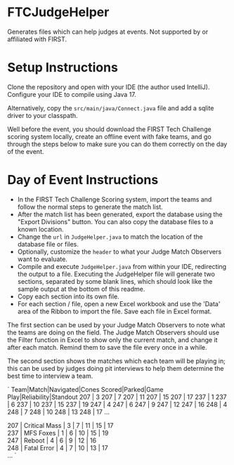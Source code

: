 # FTCJudgeHelper
Generates files which can help judges at events. Not supported by or affiliated with FIRST.

# Setup Instructions
Clone the repository and open with your IDE (the author used IntelliJ). Configure your IDE to compile using Java 17.

Alternatively, copy the `src/main/java/Connect.java` file and add a sqlite driver to your classpath.

Well before the event, you should download the FIRST Tech Challenge scoring system locally, create an offline event 
with fake teams, and go through the steps below to make sure you can do them correctly on the day of the event.

# Day of Event Instructions
* In the FIRST Tech Challenge Scoring system, import the teams and follow the normal steps to generate the match list.
* After the match list has been generated, export the database using the "Export Divisions" button. You can also copy the database files to a known location.
* Change the `url` in `JudgeHelper.java` to match the location of the database file or files.
* Optionally, customize the `header` to what your Judge Match Observers want to evaluate.
* Compile and execute `JudgeHelper.java` from within your IDE, redirecting the output to a file. Executing the JudgeHelper file will generate two sections, separated by some blank lines, which should look like the sample output at the bottom of this readme.
* Copy each section into its own file.
* For each section / file, open a new Excel workbook and use the 'Data' area of the Ribbon to import the file. Save each file in Excel format.
 
The first section can be used by your Judge Match Observers to note what the teams are doing on the field. The Judge Match Observers should use the Filter function in Excel to show only the current match, and change it after each match. Remind them to save the file every once in a while.

The second section shows the matches which each team will be playing in; this can be used by judges doing pit interviews to help them determine the best time to interview a team.

`
Team|Match|Navigated|Cones Scored|Parked|Game Play|Reliability|Standout
207 | 3 
207 | 7 
207 | 11 
207 | 15 
207 | 17 
237 | 1 
237 | 6 
237 | 10 
237 | 15 
237 | 19 
247 | 4 
247 | 6 
247 | 9 
247 | 12 
247 | 16 
248 | 4 
248 | 7 
248 | 10 
248 | 13 
248 | 17 
...

207 | Critical Mass | 3 | 7 | 11 | 15 | 17  
237 | MFS Foxes | 1 | 6 | 10 | 15 | 19  
247 | Reboot | 4 | 6 | 9 | 12 | 16  
248 | Fatal Error | 4 | 7 | 10 | 13 | 17  
...
`
